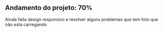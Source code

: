 Andamento do projeto: 70%
----------------------------
Ainda falta design responsivo e resolver alguns problemas que tem foto que não esta carregando
